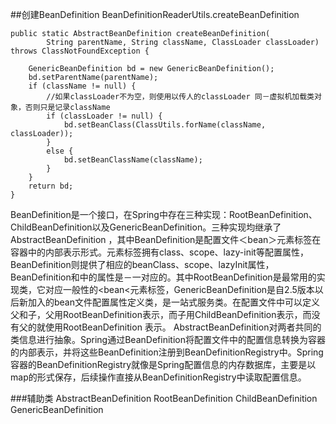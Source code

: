 ##创建BeanDefinition
BeanDefinitionReaderUtils.createBeanDefinition
```
public static AbstractBeanDefinition createBeanDefinition(
        String parentName, String className, ClassLoader classLoader) throws ClassNotFoundException {

    GenericBeanDefinition bd = new GenericBeanDefinition();
    bd.setParentName(parentName);
    if (className != null) {
        //如果classLoader不为空，则使用以传人的classLoader 同－虚拟机加载类对象，否则只是记录className
        if (classLoader != null) {
            bd.setBeanClass(ClassUtils.forName(className, classLoader));
        }
        else {
            bd.setBeanClassName(className);
        }
    }
    return bd;
}
```
BeanDefinition是一个接口，在Spring中存在三种实现：RootBeanDefinition、ChildBeanDefinition以及GenericBeanDefinition。三种实现均继承了AbstractBeanDefinition ，其中BeanDefinition是配置文件＜bean＞元素标签在容器中的内部表示形式。<bean>元素标签拥有class、scope、lazy-init等配置属性，BeanDefinition则提供了相应的beanClass、scope、lazyInit属性，BeanDefinition和<bean>中的属性是－一对应的。其中RootBeanDefinition是最常用的实现类，它对应一般性的<bean<元素标签，GenericBeanDefinition是自2.5版本以后新加入的bean文件配置属性定义类，是一站式服务类。在配置文件中可以定义父<bean>和子<bean>，父<bean>用RootBeanDefinition表示，而子<bean>用ChildBeanDefinition表示，而没有父<bean>的<bean>就使用RootBeanDefinition 表示。
AbstractBeanDefinition对两者共同的类信息进行抽象。Spring通过BeanDefinition将配置文件中的<bean>配置信息转换为容器的内部表示，并将这些BeanDefinition注册到BeanDefinitionRegistry中。Spring容器的BeanDefinitionRegistry就像是Spring配置信息的内存数据库，主要是以map的形式保存，后续操作直接从BeanDefinitionRegistry中读取配置信息。

###辅助类
AbstractBeanDefinition
RootBeanDefinition
ChildBeanDefinition
GenericBeanDefinition
